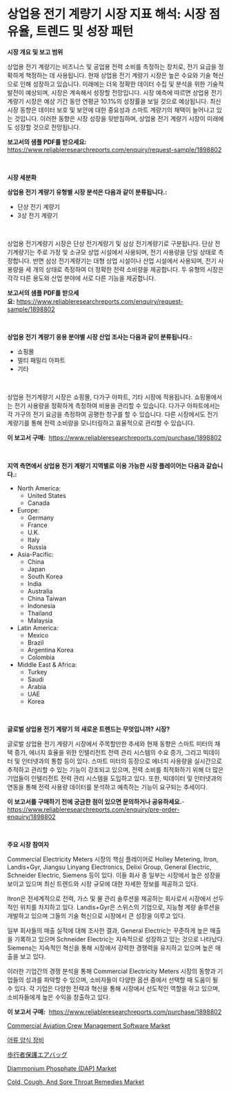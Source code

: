 <p><h1>상업용 전기 계량기 시장 지표 해석: 시장 점유율, 트렌드 및 성장 패턴</h1></p><p><strong>시장 개요 및 보고 범위</strong></p>
<p><p>상업용 전기 계량기는 비즈니스 및 공업용 전력 소비를 측정하는 장치로, 전기 요금을 정확하게 책정하는 데 사용됩니다. 현재 상업용 전기 계량기 시장은 높은 수요와 기술 혁신으로 인해 성장하고 있습니다. 미래에는 더욱 정확한 데이터 수집 및 분석을 위한 기술적 발전이 예상되며, 시장은 계속해서 성장할 전망입니다. 시장 예측에 따르면 상업용 전기 계량기 시장은 예상 기간 동안 연평균 10.1%의 성장률을 보일 것으로 예상됩니다. 최신 시장 동향은 데이터 보호 및 보안에 대한 중요성과 스마트 계량기의 채택이 늘어나고 있는 것입니다. 이러한 동향은 시장 성장을 뒷받침하며, 상업용 전기 계량기 시장이 미래에도 성장할 것으로 전망됩니다.</p></p>
<p><strong>보고서의 샘플 PDF를 받으세요:</strong> <a href="https://www.reliableresearchreports.com/enquiry/request-sample/1898802">https://www.reliableresearchreports.com/enquiry/request-sample/1898802</a></p>
<p>&nbsp;</p>
<p><strong>시장 세분화</strong></p>
<p><strong>상업용 전기 계량기 유형별 시장 분석은 다음과 같이 분류됩니다.:</strong></p>
<p><ul><li>단상 전기 계량기</li><li>3상 전기 계량기</li></ul></p>
<p>&nbsp;</p>
<p><p>상업용 전기계량기 시장은 단상 전기계량기 및 삼상 전기계량기로 구분됩니다. 단상 전기계량기는 주로 가정 및 소규모 상업 시설에서 사용되며, 전기 사용량을 단일 상태로 측정합니다. 반면 삼상 전기계량기는 대형 상업 시설이나 산업 시설에서 사용되며, 전기 사용량을 세 개의 상태로 측정하여 더 정확한 전력 소비량을 제공합니다. 두 유형의 시장은 각각 다른 용도와 산업 분야에 서로 다른 기능을 제공합니다.</p></p>
<p><strong>보고서의 샘플 PDF를 받으세요:</strong>&nbsp;<a href="https://www.reliableresearchreports.com/enquiry/request-sample/1898802">https://www.reliableresearchreports.com/enquiry/request-sample/1898802</a></p>
<p>&nbsp;</p>
<p><strong> 상업용 전기 계량기 응용 분야별 시장 산업 조사는 다음과 같이 분류됩니다.:</strong></p>
<p><ul><li>쇼핑몰</li><li>멀티 패밀리 아파트</li><li>기타</li></ul></p>
<p>&nbsp;</p>
<p><p>상업용 전기계량기 시장은 쇼핑몰, 다가구 아파트, 기타 시장에 적용됩니다. 쇼핑몰에서는 전기 사용량을 정확하게 측정하여 비용을 관리할 수 있습니다. 다가구 아파트에서는 각 가구의 전기 요금을 측정하여 공평한 청구를 할 수 있습니다. 다른 시장에서도 전기 계량기를 통해 전력 소비량을 모니터링하고 효율적으로 관리할 수 있습니다.</p></p>
<p><strong>이 보고서 구매:</strong>&nbsp; <a href="https://www.reliableresearchreports.com/purchase/1898802">https://www.reliableresearchreports.com/purchase/1898802</a></p>
<p>&nbsp;</p>
<p><strong>지역 측면에서 상업용 전기 계량기 지역별로 이용 가능한 시장 플레이어는 다음과 같습니다.:</strong></p>
<p><ul>
    <li>
        North America:
        <ul>
            <li>United States</li>
            <li>Canada</li>
        </ul>
    </li>
    <li>
        Europe:
        <ul>
            <li>Germany</li>
            <li>France</li>
            <li>U.K.</li>
            <li>Italy</li>
            <li>Russia</li>
        </ul>
    </li>
    <li>
        Asia-Pacific:
        <ul>
            <li>China</li>
            <li>Japan</li>
            <li>South Korea</li>
            <li>India</li>
            <li>Australia</li>
            <li>China Taiwan</li>
            <li>Indonesia</li>
            <li>Thailand</li>
            <li>Malaysia</li>
        </ul>
    </li>
    <li>
        Latin America:
        <ul>
            <li>Mexico</li>
            <li>Brazil</li>
            <li>Argentina Korea</li>
            <li>Colombia</li>
        </ul>
    </li>
    <li>
        Middle East & Africa:
        <ul>
            <li>Turkey</li>
            <li>Saudi</li>
            <li>Arabia</li>
            <li>UAE</li>
            <li>Korea</li>
        </ul>
    </li>
    </ul></p>
<p>&nbsp;</p>
<p><strong>글로벌 상업용 전기 계량기 의 새로운 트렌드는 무엇입니까? 시장?</strong></p>
<p><p>글로벌 상업용 전기 계량기 시장에서 주목할만한 추세와 현재 동향은 스마트 미터의 채택 증가, 에너지 효율을 위한 인텔리전트 전력 관리 시스템의 수요 증가, 그리고 빅데이터 및 인터넷과의 통합 등이 있다. 스마트 미터의 등장으로 에너지 사용량을 실시간으로 추적하고 관리할 수 있는 기능이 강조되고 있으며, 전력 소비를 최적화하기 위해 더 많은 기업들이 인텔리전트 전력 관리 시스템을 도입하고 있다. 또한, 빅데이터 및 인터넷과의 연동을 통해 전력 사용량 데이터를 분석하고 예측하는 기능이 요구되는 추세이다.</p></p>
<p><strong>이 보고서를 구매하기 전에 궁금한 점이 있으면 문의하거나 공유하세요.</strong>- <a href="https://www.reliableresearchreports.com/enquiry/pre-order-enquiry/1898802">https://www.reliableresearchreports.com/enquiry/pre-order-enquiry/1898802</a></p>
<p>&nbsp;</p>
<p><strong>주요 시장 참여자</strong></p>
<p><p>Commercial Electricity Meters 시장의 핵심 플레이어로 Holley Metering, Itron, Landis+Gyr, Jiangsu Linyang Electronics, Delixi Group, General Electric, Schneider Electric, Siemens 등이 있다. 이들 회사 중 일부는 시장에서 높은 성장을 보이고 있으며 최신 트렌드와 시장 규모에 대한 자세한 정보를 제공하고 있다.</p><p>Itron은 전세계적으로 전력, 가스 및 물 관리 솔루션을 제공하는 회사로서 시장에서 선두적인 위치를 차지하고 있다. Landis+Gyr은 스위스의 기업으로, 지능형 계량 솔루션을 개발하고 있으며 그들의 기술 혁신으로 시장에서 큰 성장을 이루고 있다.</p><p>일부 회사들의 매출 실적에 대해 조사한 결과, General Electric는 꾸준하게 높은 매출을 기록하고 있으며 Schneider Electric는 지속적으로 성장하고 있는 것으로 나타났다. Siemens는 지속적인 혁신을 통해 시장에서 강력한 경쟁력을 유지하고 있으며 높은 매출을 보고 있다.</p><p>이러한 기업간의 경쟁 분석을 통해 Commercial Electricity Meters 시장의 동향과 기업들의 성과를 파악할 수 있으며, 소비자들이 다양한 옵션 중에서 선택할 때 도움이 될 수 있다. 각 기업은 다양한 전략과 혁신을 통해 시장에서 선도적인 역할을 하고 있으며, 소비자들에게 높은 수익을 창출하고 있다.</p></p>
<p><strong>이 보고서 구매:</strong>&nbsp;&nbsp;<a href="https://www.reliableresearchreports.com/purchase/1898802">https://www.reliableresearchreports.com/purchase/1898802</a></p>
<p><p><a href="https://issuu.com/reportprime-2/docs/commercial-aviation-crew-management-software-marke">Commercial Aviation Crew Management Software Market</a></p><p><a href="https://medium.com/@rudyswaniafgwski56664/%EC%96%B4%ED%95%AD-%EC%96%91%EC%8B%9D%EC%9E%A5-%EC%9E%A5%EB%B9%84-%EC%8B%9C%EC%9E%A5-%EA%B7%9C%EB%AA%A8-%EC%8B%9C%EC%9E%A5-%EC%A0%84%EB%A7%9D-%EB%B0%8F-%EC%8B%9C%EC%9E%A5-%EC%98%88%EC%B8%A1-2024%EB%85%84%EB%B6%80%ED%84%B0-2031%EB%85%84%EA%B9%8C%EC%A7%80-73b7b9d125e2">어류 양식 장비</a></p><p><a href="https://medium.com/@vedakuvlis2023/%E6%AD%A9%E8%A1%8C%E8%80%85%E4%BF%9D%E8%AD%B7%E3%82%A8%E3%82%A2%E3%83%90%E3%83%83%E3%82%B0%E5%B8%82%E5%A0%B4%E3%81%AE%E3%82%A4%E3%83%B3%E3%82%B5%E3%82%A4%E3%83%88-%E5%B8%82%E5%A0%B4%E3%83%88%E3%83%AC%E3%83%B3%E3%83%89-%E6%88%90%E9%95%B7-2024%E5%B9%B4%E3%81%8B%E3%82%892031%E5%B9%B4%E3%81%BE%E3%81%A7%E3%81%AE%E4%BA%88%E6%B8%AC-57723f17324b">歩行者保護エアバッグ</a></p><p><a href="https://github.com/derrinmiltonellis35gcl/Market-Research-Report-List-1/blob/main/diammonium-phosphate-dap-market.md">Diammonium Phosphate (DAP) Market</a></p><p><a href="https://issuu.com/reportprime-2/docs/cold-cough-and-sore-throat-remedies-market-size-20">Cold, Cough, And Sore Throat Remedies Market</a></p></p>
